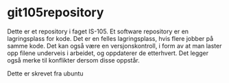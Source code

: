 # git105repository

Dette er et repository i faget IS-105. Et software repository er en
lagringsplass for kode. Det er en felles lagringsplass, hvis flere jobber 
på samme kode. Det kan også være en versjonskontroll, i form av at man 
laster opp filene underveis i arbeidet, og oppdaterer de etterhvert.
Det legger også merke til konflikter dersom disse oppstår.

Dette er skrevet fra ubuntu
